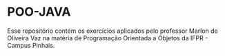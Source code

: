 # POO-JAVA

Esse repositório contém os exercícios aplicados pelo professor Marlon de Oliveira Vaz na matéria de Programação Orientada a Objetos da IFPR - Campus Pinhais.

